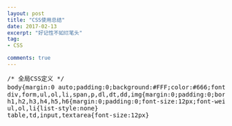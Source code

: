 ```yaml
---
layout: post
title: "CSS使用总结"
date: 2017-02-13
excerpt: "好记性不如烂笔头"
tag:
- CSS

comments: true
---
```



<pre>/* 全局CSS定义 */ 
body{margin:0 auto;padding:0;background:#FFF;color:#666;font:12px ‘宋体'; }
div,form,ul,ol,li,span,p,dl,dt,dd,img{margin:0;padding:0;border:0;}
h1,h2,h3,h4,h5,h6{margin:0;padding:0;font-size:12px;font-weight:normal;}
ul,ol,li{list-style:none}
table,td,input,textarea{font-size:12px}
</pre>